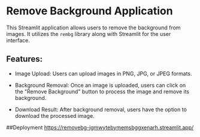 # Remove Background Application

This Streamlit application allows users to remove the background from images. It utilizes the `rembg` library along with Streamlit for the user interface.

## Features:

- Image Upload: Users can upload images in PNG, JPG, or JPEG formats.
  
- Background Removal: Once an image is uploaded, users can click on the "Remove Background" button to process the image and remove its background.
  
- Download Result: After background removal, users have the option to download the processed image.

##Deployment
https://removebg-jgmwytebymemsbggxenarh.streamlit.app/
